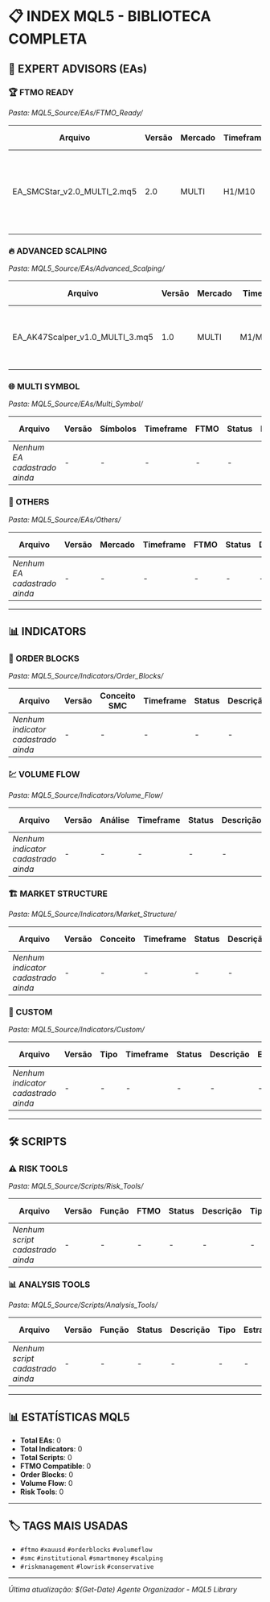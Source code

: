 # 📋 INDEX MQL5 - BIBLIOTECA COMPLETA

## 🤖 EXPERT ADVISORS (EAs)

### 🏆 FTMO READY
*Pasta: MQL5_Source/EAs/FTMO_Ready/*

| Arquivo | Versão | Mercado | Timeframe | Risk% | Drawdown | Status | Descrição | Tipo | Estratégia | FTMO Ready/Score | Tags |
|---------|--------|---------|-----------|-------|----------|--------|-----------|------|------------|------------------|------|
| EA_SMCStar_v2.0_MULTI_2.mq5 | 2.0 | MULTI | H1/M10 | 1.3% | Equity Mgr | ✅ Ativo | EA baseado em Smart Money Concepts com Order Blocks | EA | SMC | ✅ 8/10 | #SMC #OrderBlocks #EquityMgr #TimeFilter |

### 🔥 ADVANCED SCALPING
*Pasta: MQL5_Source/EAs/Advanced_Scalping/*

| Arquivo | Versão | Mercado | Timeframe | FTMO | Status | Descrição | Tipo | Estratégia | FTMO Ready/Score | Tags |
|---------|--------|---------|-----------|------|--------|-----------|------|------------|------------------|------|
| EA_AK47Scalper_v1.0_MULTI_3.mq5 | 1.0 | MULTI | M1/M5/M15 | ⚠️ Parcial | ✅ Ativo | Scalping EA com trailing stop e filtro de tempo | EA | Scalping | ⚠️ 7/10 | #Scalping #TrailingStop #TimeFilter #RiskMgmt |

### 🌐 MULTI SYMBOL
*Pasta: MQL5_Source/EAs/Multi_Symbol/*

| Arquivo | Versão | Símbolos | Timeframe | FTMO | Status | Descrição | Tipo | Estratégia | FTMO Ready/Score | Tags |
|---------|--------|----------|-----------|------|--------|-----------|------|------------|------------------|------|
| *Nenhum EA cadastrado ainda* | - | - | - | - | - | - | - | - | - | - |

### 🔧 OTHERS
*Pasta: MQL5_Source/EAs/Others/*

| Arquivo | Versão | Mercado | Timeframe | FTMO | Status | Descrição | Tipo | Estratégia | FTMO Ready/Score | Tags |
|---------|--------|---------|-----------|------|--------|-----------|------|------------|------------------|------|
| *Nenhum EA cadastrado ainda* | - | - | - | - | - | - | - | - | - | - |

---

## 📊 INDICATORS

### 🎯 ORDER BLOCKS
*Pasta: MQL5_Source/Indicators/Order_Blocks/*

| Arquivo | Versão | Conceito SMC | Timeframe | Status | Descrição | Tipo | Estratégia | FTMO Ready/Score | Tags |
|---------|--------|--------------|-----------|--------|-----------|------|------------|------------------|------|
| *Nenhum indicator cadastrado ainda* | - | - | - | - | - | - | - | - | - |

### 💹 VOLUME FLOW
*Pasta: MQL5_Source/Indicators/Volume_Flow/*

| Arquivo | Versão | Análise | Timeframe | Status | Descrição | Tipo | Estratégia | FTMO Ready/Score | Tags |
|---------|--------|---------|-----------|--------|-----------|------|------------|------------------|------|
| *Nenhum indicator cadastrado ainda* | - | - | - | - | - | - | - | - | - |

### 🏗️ MARKET STRUCTURE
*Pasta: MQL5_Source/Indicators/Market_Structure/*

| Arquivo | Versão | Conceito | Timeframe | Status | Descrição | Tipo | Estratégia | FTMO Ready/Score | Tags |
|---------|--------|----------|-----------|--------|-----------|------|------------|------------------|------|
| *Nenhum indicator cadastrado ainda* | - | - | - | - | - | - | - | - | - |

### 🔧 CUSTOM
*Pasta: MQL5_Source/Indicators/Custom/*

| Arquivo | Versão | Tipo | Timeframe | Status | Descrição | Estratégia | FTMO Ready/Score | Tags |
|---------|--------|------|-----------|--------|-----------|------------|------------------|------|
| *Nenhum indicator cadastrado ainda* | - | - | - | - | - | - | - | - |

---

## 🛠️ SCRIPTS

### ⚠️ RISK TOOLS
*Pasta: MQL5_Source/Scripts/Risk_Tools/*

| Arquivo | Versão | Função | FTMO | Status | Descrição | Tipo | Estratégia | FTMO Ready/Score | Tags |
|---------|--------|--------|------|--------|-----------|------|------------|------------------|------|
| *Nenhum script cadastrado ainda* | - | - | - | - | - | - | - | - | - |

### 📊 ANALYSIS TOOLS
*Pasta: MQL5_Source/Scripts/Analysis_Tools/*

| Arquivo | Versão | Função | Status | Descrição | Tipo | Estratégia | FTMO Ready/Score | Tags |
|---------|--------|--------|--------|-----------|------|------------|------------------|------|
| *Nenhum script cadastrado ainda* | - | - | - | - | - | - | - | - |

---

## 📊 ESTATÍSTICAS MQL5
- **Total EAs**: 0
- **Total Indicators**: 0
- **Total Scripts**: 0
- **FTMO Compatible**: 0
- **Order Blocks**: 0
- **Volume Flow**: 0
- **Risk Tools**: 0

---

## 🏷️ TAGS MAIS USADAS
- `#ftmo` `#xauusd` `#orderblocks` `#volumeflow`
- `#smc` `#institutional` `#smartmoney` `#scalping`
- `#riskmanagement` `#lowrisk` `#conservative`

---
*Última atualização: $(Get-Date)*
*Agente Organizador - MQL5 Library*